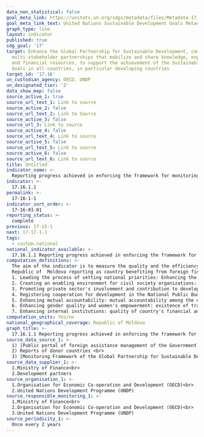 ```yaml
---
data_non_statistical: false
goal_meta_link: https://unstats.un.org/sdgs/metadata/files/Metadata-17-16-01.pdf
goal_meta_link_text: United Nations Sustainable Development Goals Metadata (pdf 468kB)
graph_type: line
layout: indicator
published: true
sdg_goal: '17'
target: Enhance the Global Partnership for Sustainable Development, complemented by
  multi-stakeholder partnerships that mobilize and share knowledge, expertise, technology
  and financial resources, to support the achievement of the Sustainable Development
  Goals in all countries, in particular developing countries
target_id: '17.16'
un_custodian_agency: OECD, UNDP
un_designated_tier: '2'
data_show_map: false
source_active_1: true
source_url_text_1: Link to source
source_active_2: false
source_url_text_2: Link to Source
source_active_3: false
source_url_3: Link to source
source_active_4: false
source_url_text_4: Link to source
source_active_5: false
source_url_text_5: Link to source
source_active_6: false
source_url_text_6: Link to source
title: Untitled
indicator_name: >-
  Reporting progress achieved in enforcing the framework for monitoring development efficiency with participation with more partners, providing support to the country to achieve the Sustainable Development Goals
indicator: >-
  17.16.1.1
permalink: >-
  17-16-1-1
indicator_sort_order: >-
  17-16-01-01
reporting_status: >-
  complete
previous: 17-15-1
next: 17-17-1-1
tags:
  - custom.national
national_indicator_available: >-
  17.16.1.1 Reporting progress achieved in enforcing the framework for monitoring development efficiency with participation with more partners, providing support to the country to achieve the Sustainable Development Goals
computation_definitions: >-
  The aim of the indicator is to measure the quality and the efficiency of the partnerships for development. It is considered that the country reports progress when during the year of reference, the number of indicators from the SDG nationalised framework which shows positive trends is higher than the number of indicators that show a negative dynamics. The progress is reported by the country as the beneficiary of assistance/support in the cooperation framework, as well as by the countries which provide this support/assistance.<br> 
  Republic of  Moldova reporting as country benefiting from foreign financing is assessed through the following elements:<br> 
  1. Leading the process of setting national priorities: Enhancing the national results' framework.<br> 
  2. Creating an enabling environment for civil society organizations: the CSOs carry out their activity in an environment that maximizes involvement and contribution to development.<br> 
  3. Promoting private sector's involvement and contribution to development: quality of the public-private dialogue <br> 
  4. Registering cooperation for development in the National Public Budget subject to parliamentary oversight: share of cooperation funds for development planned for the public sector of the country, which were registered in the NPB subject to annual approval by the Parliament .<br> 
  5. Enhancing mutual accountability: mutual accountability among the development actors is enhanced through inclusive analyses.<br> 
  6. Enhancing gender quality and women's empowerment: existence of transparent governmental systems for tracing the public allocations for gender equality and women's empowerment <br> 
  7. Enhancing internal institutions: quality of country's financial and budgetary management.
computation_units: Yes/no
national_geographical_coverage: Republic of Moldova
graph_title: >-
  17.16.1.1 Reporting progress achieved in enforcing the framework for monitoring development efficiency with participation with more partners, providing support to the country to achieve the Sustainable Development Goals
source_data_source_1: >-
  1) [Public portal of foreign assistance management of the Government](http://amp.gov.md/portal/)<br> 
  2) Reports of donor countries <br> 
  3) [Monitoring Framework of the Global Partnership for Sustainable Development](https://www.effectivecooperation.org/system/files/2020-06/20170510%20Monitoring%20Framework%20Review%20Strategy%20%2801%20June%202017%29.pdf)
source_data_supplier_1: >-
  1.Ministry of Finance<br> 
  2.Development partners
source_organisation_1: >-
  1.Organisation for Economic Co-operation and Development (OECD)<br> 
  2.United Nations Development Programme (UNDP)
source_responsible_monitoring_1: >-
  1.Ministry of Finance<br> 
  2.Organisation for Economic Co-operation and Development (OECD)<br> 
  3.United Nations Development Programme (UNDP)
source_periodicity_1: >-
  Once every 2 years
---
```

